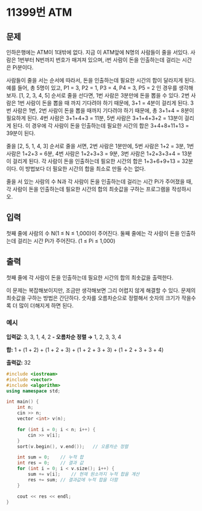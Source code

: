 # 11399번 ATM

<aside>

## 문제

인하은행에는 ATM이 1대밖에 없다. 지금 이 ATM앞에 N명의 사람들이 줄을 서있다. 사람은 1번부터 N번까지 번호가 매겨져 있으며, i번 사람이 돈을 인출하는데 걸리는 시간은 Pi분이다.

사람들이 줄을 서는 순서에 따라서, 돈을 인출하는데 필요한 시간의 합이 달라지게 된다. 예를 들어, 총 5명이 있고, P1 = 3, P2 = 1, P3 = 4, P4 = 3, P5 = 2 인 경우를 생각해보자. [1, 2, 3, 4, 5] 순서로 줄을 선다면, 1번 사람은 3분만에 돈을 뽑을 수 있다. 2번 사람은 1번 사람이 돈을 뽑을 때 까지 기다려야 하기 때문에, 3+1 = 4분이 걸리게 된다. 3번 사람은 1번, 2번 사람이 돈을 뽑을 때까지 기다려야 하기 때문에, 총 3+1+4 = 8분이 필요하게 된다. 4번 사람은 3+1+4+3 = 11분, 5번 사람은 3+1+4+3+2 = 13분이 걸리게 된다. 이 경우에 각 사람이 돈을 인출하는데 필요한 시간의 합은 3+4+8+11+13 = 39분이 된다.

줄을 [2, 5, 1, 4, 3] 순서로 줄을 서면, 2번 사람은 1분만에, 5번 사람은 1+2 = 3분, 1번 사람은 1+2+3 = 6분, 4번 사람은 1+2+3+3 = 9분, 3번 사람은 1+2+3+3+4 = 13분이 걸리게 된다. 각 사람이 돈을 인출하는데 필요한 시간의 합은 1+3+6+9+13 = 32분이다. 이 방법보다 더 필요한 시간의 합을 최소로 만들 수는 없다.

줄을 서 있는 사람의 수 N과 각 사람이 돈을 인출하는데 걸리는 시간 Pi가 주어졌을 때, 각 사람이 돈을 인출하는데 필요한 시간의 합의 최솟값을 구하는 프로그램을 작성하시오.

</aside>

<aside>

## 입력

첫째 줄에 사람의 수 N(1 ≤ N ≤ 1,000)이 주어진다. 둘째 줄에는 각 사람이 돈을 인출하는데 걸리는 시간 Pi가 주어진다. (1 ≤ Pi ≤ 1,000)

</aside>

<aside>

## 출력

첫째 줄에 각 사람이 돈을 인출하는데 필요한 시간의 합의 최솟값을 출력한다.

</aside>

이 문제는 복잡해보이지만, 조금만 생각해보면 그리 어렵지 않게 해결할 수 있다. 문제의 최솟값을 구하는 방법은 간단하다. 숫자를 오름차순으로 정렬해서 숫자의 크기가 작을수록 더 많이 더해지게 하면 된다.

<aside>

### 예시

**입력값**: 3, 3, 1, 4, 2 **- 오름차순 정렬 →** 1, 2, 3, 3, 4

**합:** 1 + (1 + 2) + (1 + 2 + 3) + (1 + 2 + 3 + 3) + (1 + 2 + 3 + 3 + 4)

**출력값:** 32

</aside>

```cpp
#include <iostream>
#include <vector>
#include <algorithm>
using namespace std;

int main() {
	int n;
	cin >> n;
	vector <int> v(n);

	for (int i = 0; i < n; i++) {
		cin >> v[i];
	}
	sort(v.begin(), v.end());	// 오름차순 정렬

	int sum = 0;	// 누적 합
	int res = 0;	// 결과 값
	for (int i = 0; i < v.size(); i++) {
		sum += v[i];	// 현재 원소까지 누적 합을 계산
		res += sum;	// 결과값에 누적 합을 더함
	}

	cout << res << endl;
}
```
